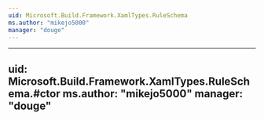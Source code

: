 ```yaml
---
uid: Microsoft.Build.Framework.XamlTypes.RuleSchema
ms.author: "mikejo5000"
manager: "douge"
---
```


---
uid: Microsoft.Build.Framework.XamlTypes.RuleSchema.#ctor
ms.author: "mikejo5000"
manager: "douge"
---
